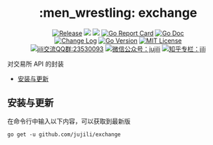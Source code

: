 <!-- markdownlint-disable MD041 -->
<h1 align="center">:men_wrestling: exchange</h1>
<p align="center">
<!--  -->
<a href="https://github.com/jujili/exchange/releases"> <img src="https://img.shields.io/github/v/tag/jujili/exchange?include_prereleases&sort=semver" alt="Release" title="Release"></a>
<!--  -->
<a href="https://www.travis-ci.org/jujili/exchange"><img src="https://www.travis-ci.org/jujili/exchange.svg?branch=master"/></a>
<!--  -->
<a href="https://codecov.io/gh/jujili/exchange"><img src="https://codecov.io/gh/jujili/exchange/branch/master/graph/badge.svg"/></a>
<!--  -->
<a href="https://goreportcard.com/report/github.com/jujili/exchange"><img src="https://goreportcard.com/badge/github.com/jujili/exchange" alt="Go Report Card" title="Go Report Card"/></a>
<!--  -->
<a href="http://godoc.org/github.com/jujili/exchange"><img src="https://img.shields.io/badge/godoc-exchange-blue.svg" alt="Go Doc" title="Go Doc"/></a>
<!--  -->
<br/>
<!--  -->
<a href="https://github.com/jujili/exchange/blob/master/CHANGELOG.md"><img src="https://img.shields.io/badge/Change-Log-blueviolet.svg" alt="Change Log" title="Change Log"/></a>
<!--  -->
<a href="https://golang.google.cn"><img src="https://img.shields.io/github/go-mod/go-version/jujili/exchange" alt="Go Version" title="Go Version"/></a>
<!--  -->
<a href="https://github.com/jujili/exchange/blob/master/LICENSE"><img src="https://img.shields.io/badge/License-MIT-blue.svg" alt="MIT License" title="MIT License"/></a>
<!--  -->
<br/>
<!--  -->
<a target="_blank" href="//shang.qq.com/wpa/qunwpa?idkey=7f61280435c41608fb8cb96cf8af7d31ef0007c44b223c9e3596ce84dec329bc"><img border="0" src="https://img.shields.io/badge/QQ%20群-23%2053%2000%2093-blue.svg" alt="jili交流QQ群:23530093" title="jili交流QQ群:23530093"></a>
<!--  -->
<a href="https://mp.weixin.qq.com/s?__biz=MzA4MDU4NDI5Mw==&mid=2455230332&idx=1&sn=8086c43e259b0012596ed63d6ecd7d10&chksm=88017c76bf76f5604f2f3280ffd96029b5ccaf99db48d18066d3e3bc9bc8a2e1a05de1a3225f&mpshare=1&scene=1&srcid=&sharer_sharetime=1578553397373&sharer_shareid=5ce52651949258759d82d1bf31b455b5#rd"><img src="https://img.shields.io/badge/微信公众号-jujili-success.svg" alt="微信公众号：jujili" title="微信公众号：jujili"/></a>
<!--  -->
<a href="https://zhuanlan.zhihu.com/jujili"><img src="https://img.shields.io/badge/知乎专栏-jili-blue.svg" alt="知乎专栏：jili" title="知乎专栏：jili"/></a>
<!--  -->
</p>

对交易所 API 的封装

- [安装与更新](#%e5%ae%89%e8%a3%85%e4%b8%8e%e6%9b%b4%e6%96%b0)

## 安装与更新

在命令行中输入以下内容，可以获取到最新版

```shell
go get -u github.com/jujili/exchange
```

